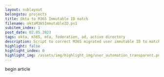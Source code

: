 ```yaml
---
layout: sublayout
belongsto: projects
title: Okta to M365 Immutable ID match
filename: oktaM365ImmutableID.ps1
subitem_index: 1
post_date: 02.05.2023
tags: okta, m365, mfa, federation, ad, active directory
description: Script to correct M365 migrated user immutable ID to match Okta
highlight: false
highlight_index: 0
highlight_img: /assets/img/highlight_img/user_automation_transparent.png
---
```


begin article